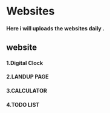 # Websites
#### Here i will uploads the websites daily .
## website
#### 1.Digital Clock
#### 2.LANDUP PAGE
#### 3.CALCULATOR
#### 4.TODO LIST
